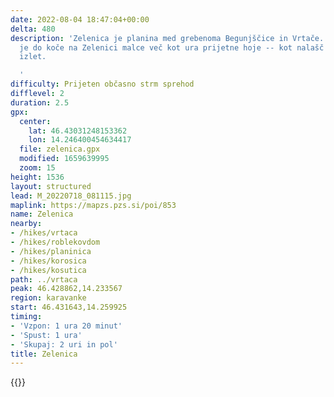 ```yaml
---
date: 2022-08-04 18:47:04+00:00
delta: 480
description: 'Zelenica je planina med grebenoma Begunjščice in Vrtače. Z Ljubelja
  je do koče na Zelenici malce več kot ura prijetne hoje -- kot nalašč za družinski
  izlet.

  '
difficulty: Prijeten občasno strm sprehod
difflevel: 2
duration: 2.5
gpx:
  center:
    lat: 46.43031248153362
    lon: 14.246400454634417
  file: zelenica.gpx
  modified: 1659639995
  zoom: 15
height: 1536
layout: structured
lead: M_20220718_081115.jpg
maplink: https://mapzs.pzs.si/poi/853
name: Zelenica
nearby:
- /hikes/vrtaca
- /hikes/roblekovdom
- /hikes/planinica
- /hikes/korosica
- /hikes/kosutica
path: ../vrtaca
peak: 46.428862,14.233567
region: karavanke
start: 46.431643,14.259925
timing:
- 'Vzpon: 1 ura 20 minut'
- 'Spust: 1 ura'
- 'Skupaj: 2 uri in pol'
title: Zelenica
---
```

{{<hike-details description="yes">}}
